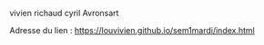 vivien richaud
cyril Avronsart


Adresse du lien : https://louvivien.github.io/sem1mardi/index.html
